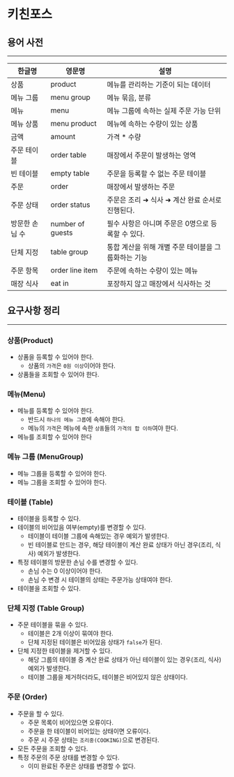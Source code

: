 # 키친포스


##  용어 사전

---

| 한글명 | 영문명 | 설명 |
| --- | --- | --- |
| 상품 | product | 메뉴를 관리하는 기준이 되는 데이터 |
| 메뉴 그룹 | menu group | 메뉴 묶음, 분류 |
| 메뉴 | menu | 메뉴 그룹에 속하는 실제 주문 가능 단위 |
| 메뉴 상품 | menu product | 메뉴에 속하는 수량이 있는 상품 |
| 금액 | amount | 가격 * 수량 |
| 주문 테이블 | order table | 매장에서 주문이 발생하는 영역 |
| 빈 테이블 | empty table | 주문을 등록할 수 없는 주문 테이블 |
| 주문 | order | 매장에서 발생하는 주문 |
| 주문 상태 | order status | 주문은 조리 ➜ 식사 ➜ 계산 완료 순서로 진행된다. |
| 방문한 손님 수 | number of guests | 필수 사항은 아니며 주문은 0명으로 등록할 수 있다. |
| 단체 지정 | table group | 통합 계산을 위해 개별 주문 테이블을 그룹화하는 기능 |
| 주문 항목 | order line item | 주문에 속하는 수량이 있는 메뉴 |
| 매장 식사 | eat in | 포장하지 않고 매장에서 식사하는 것 |


## 요구사항 정리

---
### 상품(Product)
- 상품을 등록할 수 있어야 한다.
  - 상품의 `가격`은 `0원 이상`이어야 한다.
- 상품들을 조회할 수 있어야 한다.

### 메뉴(Menu)
- 메뉴를 등록할 수 있어야 한다.
  - 반드시 `하나의 메뉴 그룹`에 속해야 한다.
  - 메뉴의 `가격`은 메뉴에 속한 `상품`들의 `가격의 합 이하`여야 한다.
- 메뉴를 조회할 수 있어야 한다

### 메뉴 그룹 (MenuGroup)
- 메뉴 그룹을 등록할 수 있어야 한다.
- 메뉴 그룹을 조회할 수 있어야 한다.

### 테이블 (Table)
- 테이블을 등록할 수 있다.
- 테이블의 비어있음 여부(empty)를 변경할 수 있다.
  - 테이블이 테이블 그룹에 속해있는 경우 예외가 발생한다.
  - 빈 테이블로 만드는 경우, 해당 테이블이 계산 완료 상태가 아닌 경우(조리, 식사) 예외가 발생한다.
- 특정 테이블의 방문한 손님 수를 변경할 수 있다.
  - 손님 수는 0 이상이어야 한다.
  - 손님 수 변경 시 테이블의 상태는 주문가능 상태여야 한다.
- 테이블을 조회할 수 있다.

### 단체 지정 (Table Group)
- 주문 테이블을 묶을 수 있다.
  - 테이블은 2개 이상이 묶여야 한다.
  - 단체 지정된 테이블은 비어있음 상태가 `false`가 된다.
- 단체 지정한 테이블을 제거할 수 있다.
  - 해당 그룹의 테이블 중 계산 완료 상태가 아닌 테이블이 있는 경우(조리, 식사) 예외가 발생한다.
  - 테이블 그룹을 제거하더라도, 테이블은 비어있지 않은 상태이다.

### 주문 (Order)
- 주문을 할 수 있다.
  - 주문 목록이 비어있으면 오류이다.
  - 주문을 한 테이블이 비어있는 상태이면 오류이다.
  - 주문 시 주문 상태는 `조리중(COOKING)`으로 변경된다.
- 모든 주문을 조회할 수 있다.
- 특정 주문의 주문 상태를 변경할 수 있다.
  - 이미 완료된 주문은 상태를 변경할 수 없다.

